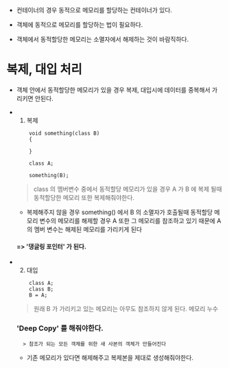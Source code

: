 - 컨테이너의 경우 동적으로 메모리를 할당하는 컨테이너가 있다.
- 객체에 동적으로 메모리를 할당하는 법이 필요하다.

- 객체에서 동적할당한 메모리는 소멸자에서 해제하는 것이 바람직하다.

# 복제, 대입 처리

- 객체 안에서 동적할당한 메모리가 있을 경우 복제, 대입시에 데이터를 중복해서 가리키면 안된다.


- 1. 복제
    ```
        void something(class B)
        {

        }

        class A;

        something(B);
    ```
    > class 의 멤버변수 중에서 동적할당 메모리가 있을 경우
    > A 가 B 에 복제 될때 동적할당한 메모리 또한 복제해줘야한다.
    - 복제해주지 않을 경우 something() 에서 B 의 소멸자가 호출될때 동적할당 메모리 변수의 메모리를 해제할 경우 A 또한 그 메모리를 참조하고 있기 때문에 A 의 멤버 변수는 해제된 메모리를 가리키게 된다 
    #### => '댕글링 포인터' 가 된다.

- 2. 대입
    ```
        class A;
        class B;
        B = A;
    ```
    > 원래 B 가 가리키고 있는 메모리는 아무도 참조하지 않게 된다.
    > 메모리 누수
    ### 'Deep Copy' 를 해줘야한다.
        > 참조가 되는 모든 객체를 위한 새 사본의 객체가 만들어진다

    - 기존 메모리가 있다면 해제해주고 복제본을 제대로 생성해줘야한다.
